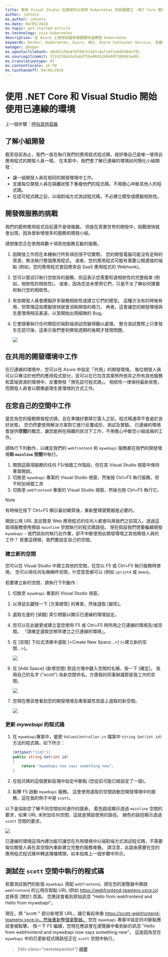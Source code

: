 ```yaml
---
title: 使用 Visual Studio 在雲端中以使用 Kubernetes 的容器建立 .NET Core 開發環境 - 步驟 6 - 了解小組開發 | Microsoft Docs
author: johnsta
ms.author: johnsta
ms.date: 04/05/2018
ms.topic: get-started-article
ms.technology: vsce-kubernetes
description: 在 Azure 上使用容器和微服務快速開發 Kubernetes
keywords: Docker, Kubernetes, Azure, AKS, Azure Container Service, 容器
manager: ghogen
ms.openlocfilehash: d8d81afbe4fbf99c52107c8afc6f1eb9938de792
ms.sourcegitcommit: 3724338a5da5a6d75ba00452b0a607388b93ed0c
ms.translationtype: HT
ms.contentlocale: zh-TW
ms.lasthandoff: 04/06/2018
---
```

# <a name="get-started-on-connected-environment-with-net-core-and-visual-studio"></a>使用 .NET Core 和 Visual Studio 開始使用已連線的環境

上一個步驟：[呼叫其他容器](get-started-netcore-visualstudio-05.md)

## <a name="learn-about-team-development"></a>了解小組開發

截至目前為止，我們一直在執行我們的應用程式程式碼，就好像自己是唯一使用此應用程式的開發人員一樣。 在本節中，我們會了解已連線的環境如何簡化小組開發：
* 讓一組開發人員在相同的開發環境中工作。
* 支援每位開發人員在隔離狀態下重複他們的程式碼，不用擔心中斷其他人的程式碼。
* 在認可程式碼之前，以端對端方式測試程式碼，不必建立模型或模擬相依性。

## <a name="challenges-with-developing-microservices"></a>開發微服務的挑戰
我們的範例應用程式目前還不是很複雜。 但是在真實世界的開發中，挑戰很快就會出現，因為會新增很多的服務和開發小組。

請想像您正在使用與數十項其他服務互動的服務。

1. 因開發工作而在本機執行所有項目很不切實際。 您的開發電腦可能沒有足夠的資源，無法執行整個應用程式。 或者，您的應用程式可能有需要公開連接的端點 (例如，您的應用程式會回應來自 SaaS 應用程式的 Webhook)。
1. 您可以嘗試只執行您依存的服務，但這表示您需要知道相依性的完整結束 (例如，相依性的相依性)。 或者，因為您並未使用它們，只是不太了解如何建置和執行您的相依性。
1. 有些開發人員會模擬許多服務相依性或建立它們的模型。 這種方法有的時候有用，但管理這些模擬很快就會消耗開發的棈力。 再者，這會讓您的開發環境與生產環境相去甚遠，以至開始出現細微的 Bug。
1. 它會隨著執行任何類型的端對端測試而變得難以處理。 整合測試實際上只會發生在認可後，這表示我們會到開發週期的後期才發現問題。

    ![](media/microservices-challenges.png)

## <a name="work-in-a-shared-development-environment"></a>在共用的開發環境中工作
在已連線的環境中，您可以在 Azure 中設定「共用」的開發環境。 每位開發人員可以只專注於他們的應用程式部分，並可以在已包含其案例所依存之所有其他服務和雲端資源的環境中，反覆開發「預先認可程式碼」。 相依性一律保持最新狀態，而開發人員會以鏡像處理生產環境的方式工作。

## <a name="work-in-your-own-space"></a>在您自己的空間中工作
當您為您的服務開發程式碼，且在準備好要將它簽入之前，程式碼通常不會處於良好狀態。 您仍然要使用解決方案對它進行反覆成形、測試及實驗。 已連線的環境會提供**空間**的概念，讓您能夠在隔離的狀況下工作，不用擔心中斷您小組成員的工作。

請執行下列動作，以確定我們的 `webfrontend` 和 `mywebapi` 服務都在我們的開發環境**和 `mainline` 空間**中執行。
1. 關閉這兩項服務的任何 F5/偵錯工作階段，但在其 Visual Studio 視窗中保持專案開啟。
2. 切換至 `mywebapi` 專案的 Visual Studio 視窗，然後按 Ctrl+F5 執行服務，但不附加偵錯工具
3. 切換至 `webfrontend` 專案的 Visual Studio 視窗，然後也按 Ctrl+F5 執行它。

> [!Note]
有時候在按下 Ctrl+F5 顯示最初網頁後，重新整理瀏覽器是必要的。

開啟公用 URL 並巡覽至 Web 應用程式的任何人都會叫用我們之前寫入，透過這兩項服務使用預設 `mainline` 空間執行的程式碼路徑。 現在假設我們想要繼續開發 `mywebapi` - 我們該如何執行此作業，卻不中斷使用此開發環境之其他開發人員的工作？ 若要這樣做，我們要設定自己的空間。

### <a name="create-a-new-space"></a>建立新的空間
您可以在 Visual Studio 中建立其他的空間，在您以 F5 或 Ctrl+F5 執行服務時使用。 您可以用任何名稱稱呼空間，什麼意思都可以 (例如 `sprint4` 或 `demo`)。

若要建立新的空間，請執行下列動作：
1. 切換至 `mywebapi` 專案的 Visual Studio 視窗。
2. 以滑鼠右鍵按一下 [方案總管] 的專案，然後選取 [屬性]。
3. 選取左邊的 [偵錯] 索引標籤以顯示已連線的環境設定。
4. 您可以在此變更或建立當您使用 F5 或 Ctrl+F5 時所用之已連線的環境及/或空間。 「請確定選取您稍早建立之已連線的環境」。
5. 在 [空間] 下拉式清單中選取 [<Create New Space…>] (<建立新的空間...>)。

    ![](images/Settings.png)

6. 在 [Add Space] (新增空間) 對話方塊中鍵入空間的名稱，按一下 [確定]。 我用自己的名字 ("scott") 為新空間命名，方便我的同事辦識那是我工作的空間。

    ![](images/AddSpace.png)

7. 您現在應該會看到您的開發環境及專案屬性頁面上選取的新空間。

    ![](images/Settings2.png)

### <a name="update-code-for-mywebapi"></a>更新 *mywebapi* 的程式碼

1. 在 `mywebapi`專案中，變更 `ValuesController.cs` 檔案中 `string Get(int id)` 方法的程式碼，如下所示：
 
    ```csharp
    [HttpGet("{id}")]
    public string Get(int id)
    {
        return "mywebapi now says something new";
    }
    ```

2. 在程式碼的這個更新區塊中設定中斷點 (您從前可能已經設定了一個)。
3. 點擊 F5 啟動 `mywebapi` 服務。 這會使用選取的空間啟動您開發環境中的服務，這在我的例子中是 `scott`。

以下是協助您了解不同空間如何運作的圖表。 藍色路徑顯示透過 `mainline` 空間的要求，如果 URL 未附加任何空間，這就是預設使用的路徑。 綠色的路徑顯示透過 `scott` 空間的要求。

![](media/Space-Routing.png)

已連線的環境這項內建功能可讓您在共用環境中以端對端方式測試程式碼，不需要每位開發人員在其空間內重新建立完整的服務堆疊。 請注意，此路由需要在您的應用程式程式碼中轉送傳播標頭，如本指南上一個步驟中所示。

## <a name="test-code-running-in-the-scott-space"></a>測試在 `scott` 空間中執行的程式碼
若要測試我們的新版 `mywebapi` 搭配 `webfrontend`，請在您的瀏覽器中開啟 `webfrontend` 的公用存取點 URL (例如 https://webfrontend-teamenv.vsce.io) 並移至 [關於] 頁面。 您應該會看到原始訊息 "Hello from webfrontend and Hello from mywebapi"。

現在，將 "scott-" 部分新增至 URL，讓它看起來像 https://scott-webfrontend-teamenv.vsce.io，然後重新整理瀏覽器。 您在 `mywebapi` 專案中設定的中斷點應該會被點擊。 按一下 F5 繼續，您現在應該會在瀏覽器中看到新的訊息 "Hello from webfrontend and mywebapi now says something new"。 這是因為您在 `mywebapi` 中的已更新程式碼路徑正在 `scott` 空間中執行。

> [!div class="nextstepaction"]
> [摘要](get-started-netcore-visualstudio-07.md)
